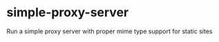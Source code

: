 simple-proxy-server
===================

Run a simple proxy server with proper mime type support for static sites
